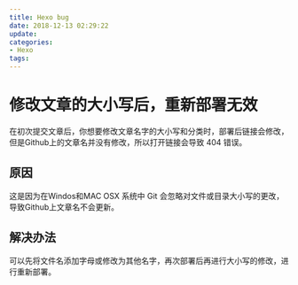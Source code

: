 ```yaml
---
title: Hexo bug
date: 2018-12-13 02:29:22
update:
categories:
- Hexo
tags:
---
```


# 修改文章的大小写后，重新部署无效

在初次提交文章后，你想要修改文章名字的大小写和分类时，部署后链接会修改，但是Github上的文章名并没有修改，所以打开链接会导致 404 错误。

## 原因
这是因为在Windos和MAC OSX 系统中 Git 会忽略对文件或目录大小写的更改，导致Github上文章名不会更新。

## 解决办法

可以先将文件名添加字母或修改为其他名字，再次部署后再进行大小写的修改，进行重新部署。

